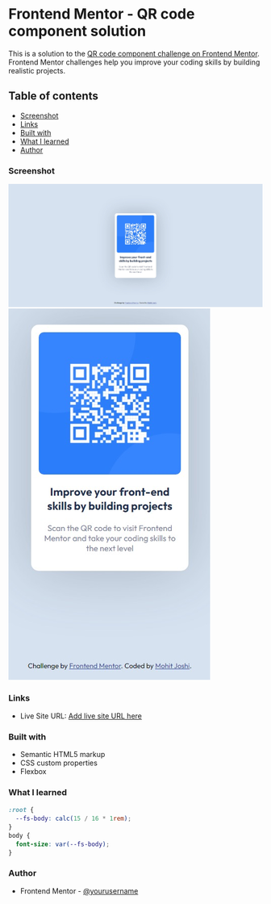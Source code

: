 # Frontend Mentor - QR code component solution

This is a solution to the [QR code component challenge on Frontend Mentor](https://www.frontendmentor.io/challenges/qr-code-component-iux_sIO_H). Frontend Mentor challenges help you improve your coding skills by building realistic projects.

## Table of contents

- [Screenshot](#screenshot)
- [Links](#links)
- [Built with](#built-with)
- [What I learned](#what-i-learned)
- [Author](#author)

### Screenshot

![](./screenshot1.jpeg)
![](./screenshot2.jpeg)

### Links

- Live Site URL: [Add live site URL here](https://withmohitjoshi.github.io/FrontendMentor-Projects/qr-code-component-main/)

### Built with

- Semantic HTML5 markup
- CSS custom properties
- Flexbox

### What I learned

```css
:root {
  --fs-body: calc(15 / 16 * 1rem);
}
body {
  font-size: var(--fs-body);
}
```

### Author

- Frontend Mentor - [@yourusername](https://www.frontendmentor.io/profile/withmohitjoshi)
